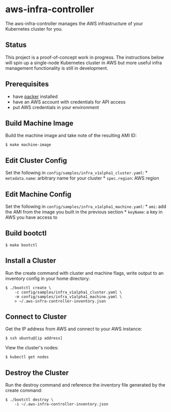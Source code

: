 # aws-infra-controller

The aws-infra-controller manages the AWS infrastructure of your Kubernetes cluster for you.

## Status

This project is a proof-of-concept work in progress.  The instructions below will spin up a single-node Kubernetes cluster in AWS but more useful infra management functionality is still in development.

## Prerequisites

* have [packer](https://www.packer.io/) installed
* have an AWS account with credentials for API access
* put AWS credentials in your environment

## Build Machine Image

Build the machine image and take note of the resulting AMI ID:

    $ make machine-image

## Edit Cluster Config

Set the following in `config/samples/infra_v1alpha1_cluster.yaml`:
    * `metadata.name`: arbitrary name for your cluster
    * `spec.region`: AWS region

## Edit Machine Config

Set the following in `config/samples/infra_v1alpha1_machine.yaml`:
    * `ami`: add the AMI from the image you built in the previous section
    * `keyName`: a key in AWS you have access to

## Build bootctl

    $ make bootctl

## Install a Cluster

Run the create command with cluster and machine flags, write output to an inventory config in your home directory:

    $ ./bootctl create \
        -c config/samples/infra_v1alpha1_cluster.yaml \
        -m config/samples/infra_v1alpha1_machine.yaml \
        > ~/.aws-infra-controller-inventory.json

## Connect to Cluster

Get the IP address from AWS and connect to your AWS instance:

    $ ssh ubuntu@[ip address]

View the cluster's nodes:

    $ kubectl get nodes

## Destroy the Cluster

Run the destroy command and reference the inventory file generated by the create command:

    $ ./bootctl destroy \
        -i ~/.aws-infra-controller-inventory.json

